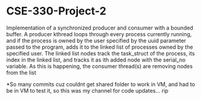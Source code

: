 # CSE-330-Project-2
Implementation of a synchronized producer and consumer with a bounded buffer. A producer kthread loops through every process currently running, and if the process is owned by the user specified by the uuid parameter passed to the program, adds it to the linked list of processes owned by the specified user. The linked list nodes track the task_struct of the process, its index in the linked list, and tracks it as ith added node with the serial_no variable. As this is happening, the consumer thread(s) are removing nodes from the list 

*So many commits cuz couldnt get shared folder to work in VM, and had to be in VM to test it, so this was my channel for code updates... rip
